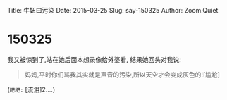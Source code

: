 Title: 牛妞曰污染
Date: 2015-03-25
Slug: say-150325
Author: Zoom.Quiet


# 150325


我又被惊到了,站在她后面本想录像给外婆看,
结果她回头对我说:

> 妈妈,平时你们骂我其实就是声音的污染,所以天空才会变成灰色的![尴尬]

(`粑粑:` [流泪]2....)
